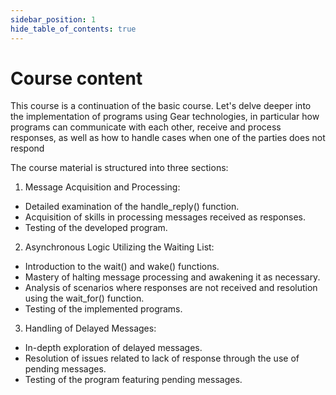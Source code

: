 ```yaml
---
sidebar_position: 1
hide_table_of_contents: true
---
```


# Course content

This course is a continuation of the basic course. Let's delve deeper into the implementation of programs using Gear technologies, in particular how programs can communicate with each other, receive and process responses, as well as how to handle cases when one of the parties does not respond

The course material is structured into three sections:

1. Message Acquisition and Processing:
- Detailed examination of the handle_reply() function.
- Acquisition of skills in processing messages received as responses.
- Testing of the developed program.

2. Asynchronous Logic Utilizing the Waiting List:
- Introduction to the wait() and wake() functions.
- Mastery of halting message processing and awakening it as necessary.
- Analysis of scenarios where responses are not received and resolution using the wait_for() function.
- Testing of the implemented programs.

3. Handling of Delayed Messages:
- In-depth exploration of delayed messages.
- Resolution of issues related to lack of response through the use of pending messages.
- Testing of the program featuring pending messages.


